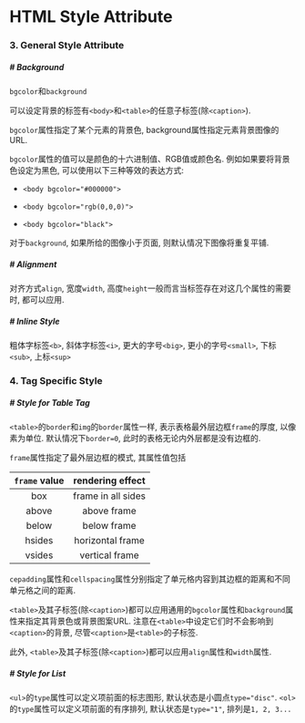 # HTML Style Attribute







### 3. General Style Attribute



##### # Background

`bgcolor`和`background`

可以设定背景的标签有`<body>`和`<table>`的任意子标签(除`<caption>`).

`bgcolor`属性指定了某个元素的背景色, background属性指定元素背景图像的URL.

`bgcolor`属性的值可以是颜色的十六进制值、RGB值或颜色名. 例如如果要将背景色设定为黑色, 可以使用以下三种等效的表达方式: 

- `<body bgcolor="#000000">`

- `<body bgcolor="rgb(0,0,0)">`

- `<body bgcolor="black">`

对于`background`, 如果所给的图像小于页面, 则默认情况下图像将重复平铺.



##### # Alignment

对齐方式`align`, 宽度`width`, 高度`height`一般而言当标签存在对这几个属性的需要时, 都可以应用.



##### # Inline Style

粗体字标签`<b>`, 斜体字标签`<i>`, 更大的字号`<big>`, 更小的字号`<small>`, 下标`<sub>`, 上标`<sup>`



### 4. Tag Specific Style

##### # Style for Table Tag

`<table>`的`border`和`img`的`border`属性一样, 表示表格最外层边框`frame`的厚度, 以像素为单位. 默认情况下`border=0`, 此时的表格无论内外层都是没有边框的. 

`frame`属性指定了最外层边框的模式, 其属性值包括

| `frame` value |  rendering effect  |
| :-----------: | :----------------: |
|      box      | frame in all sides |
|     above     |    above frame     |
|     below     |    below frame     |
|    hsides     |  horizontal frame  |
|    vsides     |   vertical frame   |

`cepadding`属性和`cellspacing`属性分别指定了单元格内容到其边框的距离和不同单元格之间的距离.

`<table>`及其子标签(除`<caption>`)都可以应用通用的`bgcolor`属性和`background`属性来指定其背景色或背景图案URL. 注意在`<table>`中设定它们时不会影响到`<caption>`的背景, 尽管`<caption>`是`<table>`的子标签. 

此外, `<table>`及其子标签(除`<caption>`)都可以应用`align`属性和`width`属性.



##### # Style for List

`<ul>`的`type`属性可以定义项前面的标志图形, 默认状态是小圆点`type="disc"`. `<ol>`的`type`属性可以定义项前面的有序排列, 默认状态是`type="1"`, 排列是`1, 2, 3...`





